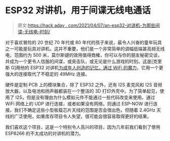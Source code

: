 # ESP32 对讲机，用于间谍无线电通话

> 原文:[https://hack aday . com/2021/04/07/an-esp32-对讲机-为那些间谍-无线电-时刻/](https://hackaday.com/2021/04/07/an-esp32-walkie-talkie-for-those-spy-radio-moments/)

对于喜欢冒险的 20 世纪 70 年代或 80 年代的孩子来说，最令人兴奋的童年玩具之一可能是玩具对讲机。这并不重要，他们是一个非常简单的调幅低端甚高频无线电，范围约为 500 米，莫尔斯键的效用值得商榷，你可以与你的朋友秘密交谈，并成为一个更令人信服的间谍，或突击队，或无论是什么游戏的时刻。这是[克里斯 G]用他的 ESP32 对讲机[为成年人创造的记忆，通过 WiFi 的魔力](https://hackaday.io/project/178819-esp32-walkie-talkie)，它用一个更强大的连接取代了不稳定的 49MHz 连接。

硬件是定制 PCB 上的模块集合，除了 ESP32 之外，还有 I2S 麦克风和 I2S 音频放大器，以及电池和扬声器都装在一个整洁的 3D 打印外壳中。为了简单起见，使用了 I2S，但是没有理由为什么模拟元件不能通过一些代码改变来使用。通过 WiFi 网络上的 UDP 进行连接，或者如果没有网络，则通过 ESP-NOW 进行连接。我们不确定这些小型板载芯片天线的范围是否会很出色，但随着 2.4GHz 天线的广泛使用，如果库存项目令人失望，很可能会很容易取得更好的结果。

我们喜欢这个项目，这是一个特别令人高兴的项目，因为几年前我们看到了使用 ESP8266 的不太成功的对讲机的潜力。